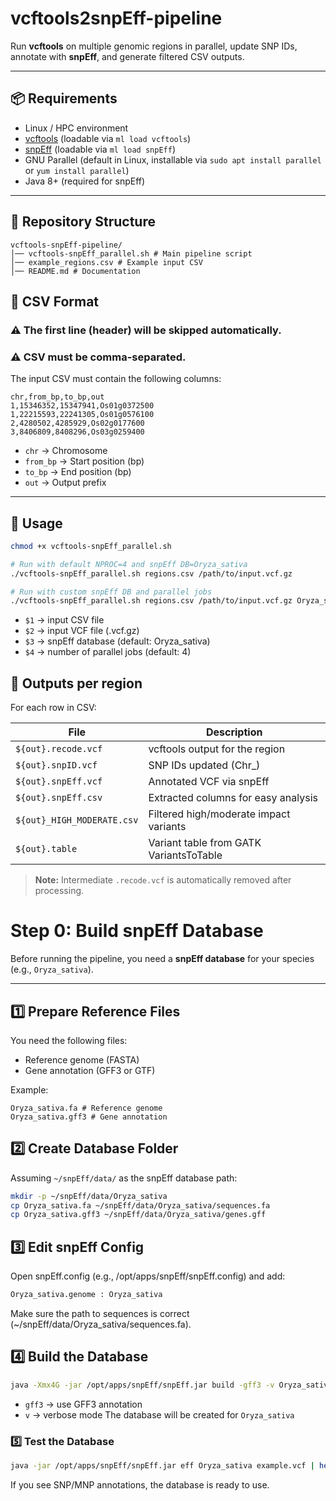 # vcftools2snpEff-pipeline

Run **vcftools** on multiple genomic regions in parallel, update SNP IDs, annotate with **snpEff**, and generate filtered CSV outputs.

---

## 📦 Requirements

- Linux / HPC environment  
- [vcftools](https://vcftools.github.io/) (loadable via `ml load vcftools`)  
- [snpEff](https://pcingola.github.io/SnpEff/) (loadable via `ml load snpEff`)  
- GNU Parallel (default in Linux, installable via `sudo apt install parallel` or `yum install parallel`)
- Java 8+ (required for snpEff) 

---

## 📂 Repository Structure
```
vcftools-snpEff-pipeline/
│── vcftools-snpEff_parallel.sh # Main pipeline script
│── example_regions.csv # Example input CSV
│── README.md # Documentation

```
## 📝 CSV Format

### ⚠️ The first line (header) will be skipped automatically.

### ⚠️ CSV must be comma-separated.

The input CSV must contain the following columns:
```
chr,from_bp,to_bp,out
1,15346352,15347941,Os01g0372500
1,22215593,22241305,Os01g0576100
2,4280502,4285929,Os02g0177600
3,8406809,8408296,Os03g0259400
```

- `chr` → Chromosome  
- `from_bp` → Start position (bp)  
- `to_bp` → End position (bp)  
- `out` → Output prefix  
---

## 🚀 Usage

```bash
chmod +x vcftools-snpEff_parallel.sh

# Run with default NPROC=4 and snpEff DB=Oryza_sativa
./vcftools-snpEff_parallel.sh regions.csv /path/to/input.vcf.gz

# Run with custom snpEff DB and parallel jobs
./vcftools-snpEff_parallel.sh regions.csv /path/to/input.vcf.gz Oryza_sativa 8
```
- `$1` → input CSV file
- `$2` → input VCF file (.vcf.gz)
- `$3` → snpEff database (default: Oryza_sativa)
- `$4` → number of parallel jobs (default: 4)

## 📌 Outputs per region

For each row in CSV:

| File | Description |
|------|------------|
| `${out}.recode.vcf` | vcftools output for the region |
| `${out}.snpID.vcf` | SNP IDs updated (Chr<chrom>_<pos>) |
| `${out}.snpEff.vcf` | Annotated VCF via snpEff |
| `${out}.snpEff.csv` | Extracted columns for easy analysis |
| `${out}_HIGH_MODERATE.csv` | Filtered high/moderate impact variants |
| `${out}.table` | Variant table from GATK VariantsToTable | 

> **Note:** Intermediate `.recode.vcf` is automatically removed after processing.

# Step 0: Build snpEff Database

Before running the pipeline, you need a **snpEff database** for your species (e.g., `Oryza_sativa`).

---

## 1️⃣ Prepare Reference Files

You need the following files:

- Reference genome (FASTA)
- Gene annotation (GFF3 or GTF)

Example:

```
Oryza_sativa.fa # Reference genome
Oryza_sativa.gff3 # Gene annotation
```
## 2️⃣ Create Database Folder

Assuming `~/snpEff/data/` as the snpEff database path:
```bash
mkdir -p ~/snpEff/data/Oryza_sativa
cp Oryza_sativa.fa ~/snpEff/data/Oryza_sativa/sequences.fa
cp Oryza_sativa.gff3 ~/snpEff/data/Oryza_sativa/genes.gff
```
## 3️⃣ Edit snpEff Config

Open snpEff.config (e.g., /opt/apps/snpEff/snpEff.config) and add:

```bash
Oryza_sativa.genome : Oryza_sativa
```
Make sure the path to sequences is correct (~/snpEff/data/Oryza_sativa/sequences.fa).

## 4️⃣ Build the Database
```bash
java -Xmx4G -jar /opt/apps/snpEff/snpEff.jar build -gff3 -v Oryza_sativa
```
- `gff3` → use GFF3 annotation
- `v` → verbose mode
The database will be created for `Oryza_sativa`

### 5️⃣ Test the Database
```bash
java -jar /opt/apps/snpEff/snpEff.jar eff Oryza_sativa example.vcf | head
```
If you see SNP/MNP annotations, the database is ready to use.